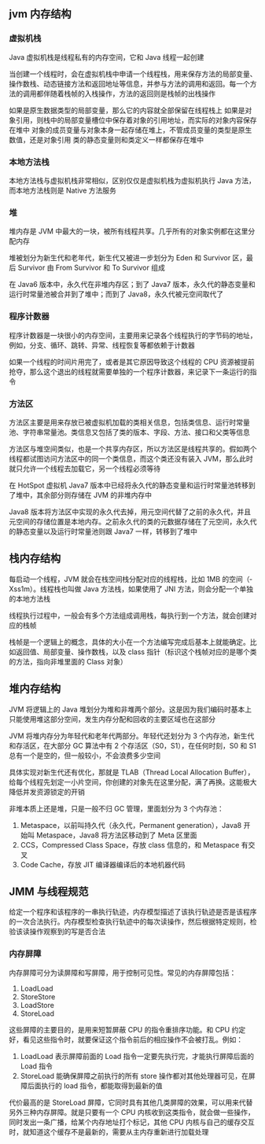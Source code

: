 ## jvm 内存结构
### 虚拟机栈
Java 虚拟机栈是线程私有的内存空间，它和 Java 线程一起创建

当创建一个线程时，会在虚拟机栈中申请一个线程栈，用来保存方法的局部变量、操作数栈、动态链接方法和返回地址等信息，并参与方法的调用和返回。每一个方法的调用都伴随着栈帧的入栈操作，方法的返回则是栈帧的出栈操作

如果是原生数据类型的局部变量，那么它的内容就全部保留在线程栈上
如果是对象引用，则栈中的局部变量槽位中保存着对象的引用地址，而实际的对象内容保存在堆中
对象的成员变量与对象本身一起存储在堆上，不管成员变量的类型是原生数值，还是对象引用
类的静态变量则和类定义一样都保存在堆中

### 本地方法栈
本地方法栈与虚拟机栈非常相似，区别仅仅是虚拟机栈为虚拟机执行 Java 方法，而本地方法栈则是 Native 方法服务

### 堆
堆内存是 JVM 中最大的一块，被所有线程共享。几乎所有的对象实例都在这里分配内存

堆被划分为新生代和老年代，新生代又被进一步划分为 Eden 和 Survivor 区，最后 Survivor 由 From Survivor 和 To Survivor 组成

在 Java6 版本中，永久代在非堆内存区；到了 Java7 版本，永久代的静态变量和运行时常量池被合并到了堆中；而到了 Java8，永久代被元空间取代了

### 程序计数器
程序计数器是一块很小的内存空间，主要用来记录各个线程执行的字节码的地址，例如，分支、循环、跳转、异常、线程恢复等都依赖于计数器

如果一个线程的时间片用完了，或者是其它原因导致这个线程的 CPU 资源被提前抢夺，那么这个退出的线程就需要单独的一个程序计数器，来记录下一条运行的指令

### 方法区
方法区主要是用来存放已被虚拟机加载的类相关信息，包括类信息、运行时常量池、字符串常量池。类信息又包括了类的版本、字段、方法、接口和父类等信息

方法区与堆空间类似，也是一个共享内存区，所以方法区是线程共享的。假如两个线程都试图访问方法区中的同一个类信息，而这个类还没有装入 JVM，那么此时就只允许一个线程去加载它，另一个线程必须等待

在 HotSpot 虚拟机 Java7 版本中已经将永久代的静态变量和运行时常量池转移到了堆中，其余部分则存储在 JVM 的非堆内存中

Java8 版本将方法区中实现的永久代去掉，用元空间代替了之前的永久代，并且元空间的存储位置是本地内存。之前永久代的类的元数据存储在了元空间，永久代的静态变量以及运行时常量池则跟 Java7 一样，转移到了堆中


## 栈内存结构
每启动一个线程，JVM 就会在栈空间栈分配对应的线程栈，比如 1MB 的空间（‐Xss1m）。线程栈也叫做 Java 方法栈，如果使用了 JNI 方法，则会分配一个单独的本地方法栈

线程执行过程中，一般会有多个方法组成调用栈，每执行到一个方法，就会创建对应的栈帧

栈帧是一个逻辑上的概念，具体的大小在一个方法编写完成后基本上就能确定。比如返回值、局部变量、操作数栈，以及 class 指针（标识这个栈帧对应的是哪个类的方法，指向非堆里面的 Class 对象）


## 堆内存结构
JVM 将逻辑上的 Java 堆划分为堆和非堆两个部分。这是因为我们编码时基本上只能使用堆这部分空间，发生内存分配和回收的主要区域也在这部分

JVM 将堆内存分为年轻代和老年代两部分。年轻代还划分为 3 个内存池，新生代和存活区，在大部分 GC 算法中有 2 个存活区（S0，S1），在任何时刻，S0 和 S1 总有一个是空的，但一般较小，不会浪费多少空间

具体实现对新生代还有优化，那就是 TLAB（Thread Local Allocation Buffer），给每个线程先划定一小片空间，你创建的对象先在这里分配，满了再换。这能极大降低并发资源锁定的开销

非堆本质上还是堆，只是一般不归 GC 管理，里面划分为 3 个内存池：
1. Metaspace，以前叫持久代（永久代，Permanent generation），Java8 开始叫 Metaspace，Java8 将方法区移动到了 Meta 区里面
2. CCS，Compressed Class Space，存放 class 信息的，和 Metaspace 有交叉
3. Code Cache，存放 JIT 编译器编译后的本地机器代码


## JMM 与线程规范
给定一个程序和该程序的一串执行轨迹，内存模型描述了该执行轨迹是否是该程序的一次合法执行。内存模型检查执行轨迹中的每次读操作，然后根据特定规则，检验该读操作观察到的写是否合法

### 内存屏障
内存屏障可分为读屏障和写屏障，用于控制可见性。常见的内存屏障包括：
1. LoadLoad
2. StoreStore
3. LoadStore
4. StoreLoad

这些屏障的主要目的，是用来短暂屏蔽 CPU 的指令重排序功能。和 CPU 约定好，看见这些指令时，就要保证这个指令前后的相应操作不会被打乱。例如：
1. LoadLoad 表示屏障前面的 Load 指令一定要先执行完，才能执行屏障后面的 Load 指令
2. StoreLoad 能确保屏障之前执行的所有 store 操作都对其他处理器可见，在屏障后面执行的 load 指令，都能取得到最新的值

代价最高的是 StoreLoad 屏障，它同时具有其他几类屏障的效果，可以用来代替另外三种内存屏障。就是只要有一个 CPU 内核收到这类指令，就会做一些操作，同时发出一条广播，给某个内存地址打个标记，其他 CPU 内核与自己的缓存交互时，就知道这个缓存不是最新的，需要从主内存重新进行加载处理